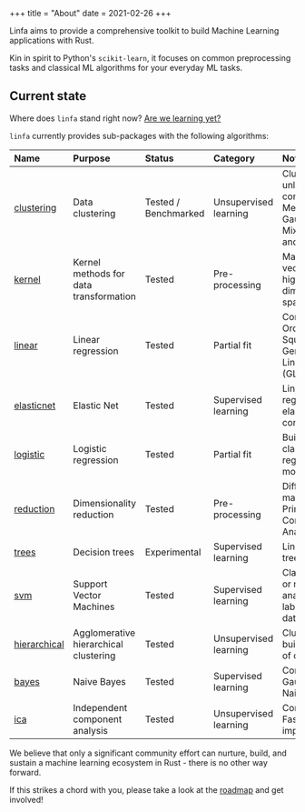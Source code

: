 +++
title = "About"
date = 2021-02-26
+++

Linfa aims to provide a comprehensive toolkit to build Machine Learning applications with Rust.

Kin in spirit to Python's `scikit-learn`, it focuses on common preprocessing tasks and classical ML algorithms for your everyday ML tasks.

## Current state

Where does `linfa` stand right now? [Are we learning yet?](http://www.arewelearningyet.com/)

`linfa` currently provides sub-packages with the following algorithms: 


<div class="outer-table">

| Name | Purpose | Status | Category |  Notes | 
| :--- | :--- | :---| :--- | :---| 
| [clustering](https://github.com/rust-ml/linfa/tree/master/algorithms/linfa-clustering) | Data clustering | Tested / Benchmarked  | Unsupervised learning | Clustering of unlabeled data; contains K-Means, Gaussian-Mixture-Model and DBSCAN  | 
| [kernel](https://github.com/rust-ml/linfa/tree/master/algorithms/linfa-kernel) | Kernel methods for data transformation  | Tested  | Pre-processing | Maps feature vector into higher-dimensional space| 
| [linear](https://github.com/rust-ml/linfa/tree/master/algorithms/linfa-linear) | Linear regression | Tested  | Partial fit | Contains Ordinary Least Squares (OLS), Generalized Linear Models (GLM) | 
| [elasticnet](https://github.com/rust-ml/linfa/tree/master/algorithms/linfa-elasticnet) | Elastic Net | Tested | Supervised learning | Linear regression with elastic net constraints |
| [logistic](https://github.com/rust-ml/linfa/tree/master/algorithms/linfa-logistic) | Logistic regression | Tested  | Partial fit | Builds two-class logistic regression models
| [reduction](https://github.com/rust-ml/linfa/tree/master/algorithms/linfa-reduction) | Dimensionality reduction | Tested  | Pre-processing | Diffusion mapping and Principal Component Analysis (PCA) |
| [trees](https://github.com/rust-ml/linfa/tree/master/algorithms/linfa-trees) | Decision trees | Experimental  | Supervised learning | Linear decision trees
| [svm](https://github.com/rust-ml/linfa/tree/master/algorithms/linfa-svm) | Support Vector Machines | Tested  | Supervised learning | Classification or regression analysis of labeled datasets | 
| [hierarchical](https://github.com/rust-ml/linfa/tree/master/algorithms/linfa-hierarchical) | Agglomerative hierarchical clustering | Tested | Unsupervised learning | Cluster and build hierarchy of clusters |
| [bayes](https://github.com/rust-ml/linfa/tree/master/algorithms/linfa-bayes) | Naive Bayes | Tested | Supervised learning | Contains Gaussian Naive Bayes |
| [ica](https://github.com/rust-ml/linfa/tree/master/algorithms/linfa-ica) | Independent component analysis | Tested | Unsupervised learning | Contains FastICA implementation |

</div>

We believe that only a significant community effort can nurture, build, and sustain a machine learning ecosystem in Rust - there is no other way forward.

If this strikes a chord with you, please take a look at the [roadmap](https://github.com/rust-ml/linfa/issues/7) and get involved!
